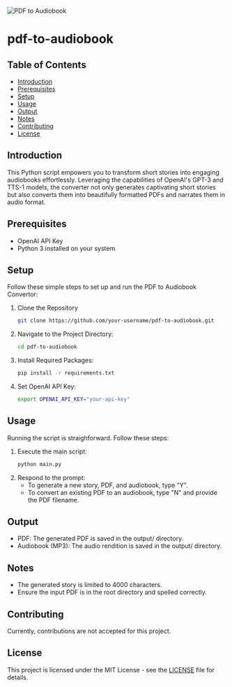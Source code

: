 ![PDF to Audiobook](https://github.com/Neill-Erasmus/pdf-to-audiobook/assets/141222943/95363980-491c-4d7c-a351-ef97b28b0fa9)

# pdf-to-audiobook

## Table of Contents

- [Introduction](#introduction)
- [Prerequisites](#prerequisites)
- [Setup](#setup)
- [Usage](#usage)
- [Output](#output)
- [Notes](#notes)
- [Contributing](#contributing)
- [License](#license)

## Introduction

This Python script empowers you to transform short stories into engaging audiobooks effortlessly. Leveraging the capabilities of OpenAI's GPT-3 and TTS-1 models, the converter not only generates captivating short stories but also converts them into beautifully formatted PDFs and narrates them in audio format.

## Prerequisites

- OpenAI API Key
- Python 3 installed on your system

## Setup

Follow these simple steps to set up and run the PDF to Audiobook Convertor:

1. Clone the Repository
   ```bash
   git clone https://github.com/your-username/pdf-to-audiobook.git

2. Navigate to the Project Directory:
   ```bash
   cd pdf-to-audiobook

3. Install Required Packages:
   ```bash
   pip install -r requirements.txt

4. Set OpenAI API Key:
   ```bash
   export OPENAI_API_KEY="your-api-key"

## Usage

Running the script is straighforward. Follow these steps:

1. Execute the main script:
   ```bash
   python main.py

2. Respond to the prompt:
   - To generate a new story, PDF, and audiobook, type "Y".
   - To convert an existing PDF to an audiobook, type "N" and provide the PDF filename.

## Output

- PDF: The generated PDF is saved in the output/ directory.
- Audiobook (MP3): The audio rendition is saved in the output/ directory.

## Notes

- The generated story is limited to 4000 characters.
- Ensure the input PDF is in the root directory and spelled correctly.

## Contributing

Currently, contributions are not accepted for this project.

## License

This project is licensed under the MIT License - see the [LICENSE](LICENSE) file for details.
